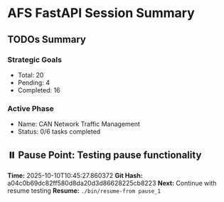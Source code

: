 
# AFS FastAPI Session Summary

## TODOs Summary

### Strategic Goals
- Total: 20
- Pending: 4
- Completed: 16

### Active Phase
- Name: CAN Network Traffic Management
- Status: 0/6 tasks completed

## ⏸️ Pause Point: Testing pause functionality
**Time:** 2025-10-10T10:45:27.860372
**Git Hash:** a04c0b69dc82ff580d8da20d3d86628225cb8223
**Next:** Continue with resume testing
**Resume:** `./bin/resume-from pause_1`

